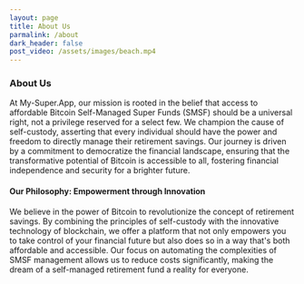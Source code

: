 ```yaml
---
layout: page
title: About Us
parmalink: /about
dark_header: false
post_video: /assets/images/beach.mp4
---
```

### About Us

At My-Super.App, our mission is rooted in the belief that access to affordable Bitcoin Self-Managed Super Funds (SMSF) should be a universal right, not a privilege reserved for a select few. We champion the cause of self-custody, asserting that every individual should have the power and freedom to directly manage their retirement savings. Our journey is driven by a commitment to democratize the financial landscape, ensuring that the transformative potential of Bitcoin is accessible to all, fostering financial independence and security for a brighter future.

#### Our Philosophy: Empowerment through Innovation

We believe in the power of Bitcoin to revolutionize the concept of retirement savings. By combining the principles of self-custody with the innovative technology of blockchain, we offer a platform that not only empowers you to take control of your financial future but also does so in a way that's both affordable and accessible. Our focus on automating the complexities of SMSF management allows us to reduce costs significantly, making the dream of a self-managed retirement fund a reality for everyone.

